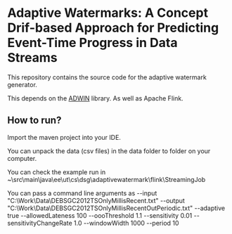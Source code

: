 # Adaptive Watermarks: A Concept Drif-based Approach for Predicting Event-Time Progress in Data Streams


This repository contains the source code for the adaptive watermark generator.

This depends on the [ADWIN](https://github.com/abifet/adwin) library. As well as Apache Flink.



## How to run?

Import the maven project into your IDE.

You can unpack the data (csv files) in the data folder to folder on your computer.

You can check the example run in ~\src\main\java\ee\ut\cs\dsg\adaptivewatermark\flink\StreamingJob

You can pass a command line arguments as 
--input "C:\\Work\\Data\\DEBSGC2012TSOnlyMillisRecent.txt" --output "C:\\Work\\Data\\DEBSGC2012TSOnlyMillisRecentOutPeriodic.txt" --adaptive true --allowedLateness 100 --oooThreshold 1.1 --sensitivity 0.01 --sensitivityChangeRate 1.0 --windowWidth 1000 --period 10

 